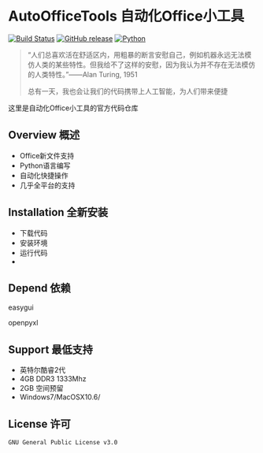 # AutoOfficeTools 自动化Office小工具
[![Build Status](https://github.com/atelier-anchor/smiley-sans/workflows/build/badge.svg)](https://github.com/atelier-anchor/smiley-sans/actions)
[![GitHub release](https://img.shields.io/github/release/atelier-anchor/smiley-sans/all.svg)](https://github.com/atelier-anchor/smiley-sans/releases/latest)
[![Python](https://img.shields.io/badge/python-3.8.0-blue.svg?style=flat-square)](https://www.python.org/downloads/release/python-362/)
> “人们总喜欢活在舒适区内，用粗暴的断言安慰自己，例如机器永远无法模仿人类的某些特性。但我给不了这样的安慰，因为我认为并不存在无法模仿的人类特性。”——Alan Turing, 1951
>
> 总有一天，我也会让我们的代码携带上人工智能，为人们带来便捷  

这里是自动化Office小工具的官方代码仓库   

## Overview 概述
- Office新文件支持
- Python语言编写
- 自动化快捷操作
- 几乎全平台的支持

## Installation 全新安装
- 下载代码 
- 安装环境
- 运行代码
- 
## Depend 依赖
easygui

openpyxl

## Support 最低支持
- 英特尔酷睿2代
- 4GB DDR3 1333Mhz
- 2GB 空间预留
- Windows7/MacOSX10.6/

## License 许可
`GNU General Public License v3.0`


